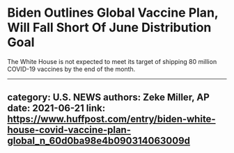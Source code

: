 # Biden Outlines Global Vaccine Plan, Will Fall Short Of June Distribution Goal

The White House is not expected to meet its target of shipping 80 million COVID-19 vaccines by the end of the month.

---
category: U.S. NEWS
authors: Zeke Miller, AP
date: 2021-06-21
link: https://www.huffpost.com/entry/biden-white-house-covid-vaccine-plan-global_n_60d0ba98e4b090314063009d
---
